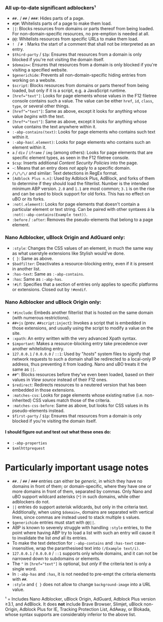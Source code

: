 ### All up-to-date significant adblockers¹

* `##.` / `##` / `###`: Hides parts of a page.
* `#@#`: Whitelists parts of a page to make them load.
* `||`: Blocks resources from domains or parts thereof from being loaded. For non-domain-specific resources, no pre-emption is needed at all.
* `@@`: Whitelists resources from specific URLs to make them load.
* `! ` / `# `: Marks the start of a comment that shall not be interpreted as an entry.
* `$third-party` / `$3p`: Ensures that resources from a domain is only blocked if you're not visiting the domain itself.
* `$domain=`: Ensures that resources from a domain is only blocked if you're visiting a specified website.
* `$generichide`: Prevents all non-domain-specific hiding entries from working on a website.
* `$script`: Blocks resources from domains or parts thereof from being loaded, but only if it is a script, e.g. a JavaScript runtime.
* `[href="text"]`: Looks for page elements whose values in the F12 filetree console contains such a value. The value can be either `href`, `id`, `class`, `type`, or several other things.
* `[href^="text"]`: Same as above, except it looks for anything whose value *begins* with the text.
* `[href*="text"]`: Same as above, except it looks for anything whose value contains the text anywhere within it.
* `:-abp-contains(text)`: Looks for page elements who contains such text within it.
* `:-abp-has(.element)`: Looks for page elements who contains such an element within it.
* `a` / `div` / `iframe` / `img` (among others): Looks for page elements that are specific element types, as seen in the F12 filetree console.
* `$csp`: Inserts additional *Content Security Policies* into the page.
* `~`: Means that an entry does *not* apply to a specific domain.
* `/\/\/\/` and similar: Text detections in RegEx format.
* `[Adblock Plus n.n]`: Used by Adblock Plus, AdBlock, and forks of them to determine if they should load the filterlist. Number is the intended minimum ABP version. `2.0` and `1.1` are most common; `3.1` is on the rise and can be used to block support for old forks. This has no effect on uBO or its forks.
* `:not(.element)`: Looks for page elements that doesn't contain a particular element or text string. Can be paired with other syntaxes á la `:not(:-abp-contains(Example text))`.
* `:before` / `:after`: Removes the pseudo-elements that belong to a page element.

### Nano Adblocker, uBlock Origin and AdGuard only:

* `:style`: Changes the CSS values of an element, in much the same way as what userstyle extensions like Stylish would've done.
* `{ }`: Same as above.
* `$badfilter`: Deactivates a resource-blocking entry, even if it is present in another list.
* `:has-text`: Same as `:-abp-contains`.
* `:has`: Same as `:-abp-has`.
* `!#if`: Specifies that a section of entries only applies to specific platforms or extensions. Closed out by `!#endif`.

### Nano Adblocker and uBlock Origin only:

* `!#include`: Embeds another filterlist that is hosted on the same domain (with numerous restrictions).
* `##+js` (prev. `##script:inject`): Invokes a script that is embedded in those extensions, and usually using the script to modify a value on the site.
* `:xpath`: An entry written with the very advanced Xpath syntax.
* `$important`: Makes a resource-blocking entry take precedence over another whitelisting entry.
* `127.0.0.1` / `0.0.0.0` / `::1`: Used by "*hosts*" system files to signify that network requests to such a domain shall be redirected to a local-only IP address, thus preventing it from loading. Nano and uBO treats it the same as `||`.
* `##^`: Blocks resources before they've even been loaded, based on their values in *View source* instead of their F12 ones.
* `$redirect`: Redirects resources to a neutered version that has been embedded in those extensions.
* `:matches-css`: Looks for page elements whose existing native (i.e. non-inherited) CSS values match those of the criteria.
* `:matches-css-before`: Same as above, but looks for CSS values in its pseudo-elements instead.
* `$first-party` / `$1p`: Ensures that resources from a domain is only blocked if you're visiting the domain itself.

#### I should figure out and test out what these ones do:

* `:-abp-properties`
* `$xmlhttprequest`

# Particularly important usage notes

* `##.` / `##` / `###` entries can either be *generic*, in which they have no domains in front of them; or domain-specific, where they have one or more domains in front of them, separated by commas. Only Nano and uBO support wildcard asterisks (`*`) in such domains, while other adblockers do not.
* `||` entries do support asterisk wildcards, but only in the criteria text. Additionally, when using `$domain=`, domains are separated with vertical lines, since commas are instead used to stack multiple `$` values.
* `$generichide` entries must start with `@@||`.
* ABP is known to severely struggle with handling `:style` entries, to the point where having ABP try to load a list with such an entry will cause it to invalidate the list *and* all its entries.
* To make the text detection for `:-abp-contains` and `:has-text` case-insensitive, wrap the paranthesised text into `(/Example text/i)`.
* `127.0.0.1` / `0.0.0.0` / `::1` supports only whole domains, and it can not be narrowed down to subdomains or elements.
* The `"` in `[href="text"]` is optional, but *only* if the criteria text is only a single word.
* In `:-abp-has` and `:has`, it is not needed to pre-empt the criteria elements with `##`.
* `:style` and `{ }` does not allow to change `background-image` into a URL value.

¹ = Includes Nano Adblocker, uBlock Origin, AdGuard, Adblock Plus version ≥3.1, and AdBlock. It does **not** include Brave Browser, Slimjet, uBlock non-Origin, Adblock Plus for IE, Tracking Protection List, AdAway, or Blokada, whose syntax supports are considerably inferior to the above list.
